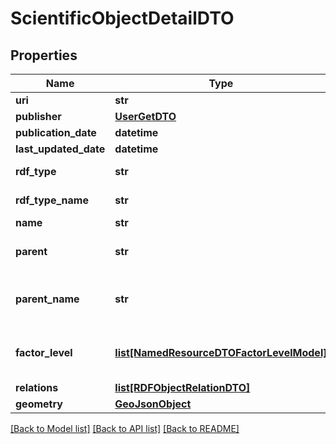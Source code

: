 # ScientificObjectDetailDTO

## Properties
Name | Type | Description | Notes
------------ | ------------- | ------------- | -------------
**uri** | **str** |  | [optional] 
**publisher** | [**UserGetDTO**](UserGetDTO.md) |  | [optional] 
**publication_date** | **datetime** |  | [optional] 
**last_updated_date** | **datetime** |  | [optional] 
**rdf_type** | **str** | Scientific object type | [optional] 
**rdf_type_name** | **str** | Scientific object type | [optional] 
**name** | **str** |  | [optional] 
**parent** | **str** | Scientific object parent URI | [optional] 
**parent_name** | **str** | Scientific object parent name | [optional] 
**factor_level** | [**list[NamedResourceDTOFactorLevelModel]**](NamedResourceDTOFactorLevelModel.md) | Scientific object factor levels | [optional] 
**relations** | [**list[RDFObjectRelationDTO]**](RDFObjectRelationDTO.md) |  | [optional] 
**geometry** | [**GeoJsonObject**](GeoJsonObject.md) |  | [optional] 

[[Back to Model list]](../README.md#documentation-for-models) [[Back to API list]](../README.md#documentation-for-api-endpoints) [[Back to README]](../README.md)


